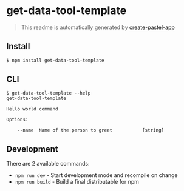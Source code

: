 # get-data-tool-template

> This readme is automatically generated by [create-pastel-app](https://github.com/vadimdemedes/create-pastel-app)


## Install

```bash
$ npm install get-data-tool-template
```


## CLI

```
$ get-data-tool-template --help
get-data-tool-template

Hello world command

Options:

	--name  Name of the person to greet           [string]
```


## Development

There are 2 available commands:

- `npm run dev` - Start development mode and recompile on change
- `npm run build` - Build a final distributable for npm
